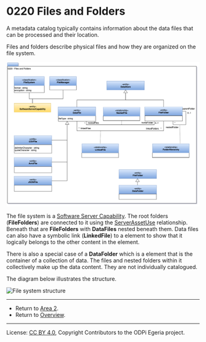 <!-- SPDX-License-Identifier: CC-BY-4.0 -->
<!-- Copyright Contributors to the ODPi Egeria project. -->

# 0220 Files and Folders

A metadata catalog typically contains information about the data files
that can be processed and their location.  

Files and folders describe physical files and how they are organized on the file system.

![UML](0220-Files-and-Folders.png#pagewidth)

The file system is a [Software Server Capability](0042-Software-Server-Capabilities.md).
The root folders (**FileFolders**) are connected to it using the
[ServerAssetUse](0045-Servers-and-Assets.md) relationship.
Beneath that are **FileFolders** with **DataFiles**
nested beneath them.  Data files can also have a symbolic link (**LinkedFile**) to
a element to show that it logically belongs to the other content in the
element.

There is also a special case of a
**DataFolder** which is a element that is the container of a collection of
data.
The files and nested folders within it collectively make up the data content.
They are not individually catalogued.

The diagram below illustrates the structure.

![File system structure](0220-Files-and-Folders-Example.png#pagewidth)

----

* Return to [Area 2](Area-2-models.md).
* Return to [Overview](.).

----
License: [CC BY 4.0](https://creativecommons.org/licenses/by/4.0/),
Copyright Contributors to the ODPi Egeria project.